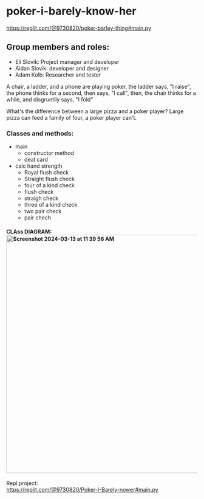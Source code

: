 # poker-i-barely-know-her 
https://replit.com/@9730820/poker-barley-thing#main.py

## Group members and roles:
* Eli Slovik: Project manager and developer
* Aidan Slovik: developer and designer
* Adam Kolb: Researcher and tester

A chair, a ladder, and a phone are playing poker, the ladder says, "I raise", the phone thinks for a second, then says, "I call", then, the chair thinks for a while, and disgruntily says, "I fold"

What's the difference between a large pizza and a poker player?
Large pizza can feed a family of four, a poker player can't.

### Classes and methods:

* main
  * constructor method
  * deal card
* calc hand strength
  * Royal flush check
  * Straight flush check
  * four of a kind check
  * flush check
  * straigh check
  * three of a kind check
  * two pair check
  * pair chech


#### CLAss DIAGRAM:<img width="627" alt="Screenshot 2024-03-13 at 11 39 56 AM" src="https://github.com/EliSlovik/poker-i-barley-know-her/assets/142624511/18602671-2c17-4dfe-87b0-c4e70470ee5f">
 

Repl project:                                               
https://replit.com/@9730820/Poker-I-Barely-nower#main.py
